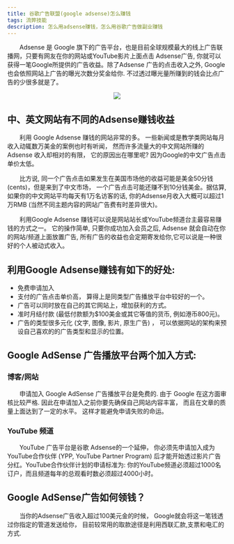 ```yaml
---
title: 谷歌广告联盟(google adsense)怎么赚钱
tags: 流弊技能
description: 怎么用adsense赚钱，怎么用谷歌广告做副业赚钱
---
```


&emsp;&emsp;Adsense 是 Google 旗下的广告平台，也是目前全球规模最大的线上广告联播网，只要有网友在你的网站或YouTube影片上面点击 Adsense广告, 你就可以获得一笔Google所提供的广告收益。除了Adsense 广告的点击收入之外, Google 也会依照网站上广告的曝光次数分奖金给你. 不过透过曝光量所赚到的钱会比点广告的少很多就是了。
<center><img src="https://s1.ax1x.com/2020/07/09/Um71Nq.jpg" /></center>

## 中、英文网站有不同的Adsense赚钱收益

&emsp;&emsp;利用 Google Adsense 赚钱的网站非常的多。 一些新闻或是教学类网站每月收入动辄数万美金的案例也时有听闻， 然而许多流量大的中文网站所赚的 Adsense 收入却相对的有限， 它的原因出在哪里呢? 因为Google的中文广告点击单价太低。

&emsp;&emsp;比方说, 同一个广告点击如果发生在美国市场他的收益可能是美金50分钱(cents)，但是来到了中文市场， 一个广告点击可能还赚不到10分钱美金。据估算, 如果你的中文网站平均每天有1万名访客的话, 你的Adsense月收入大概可以超过1万RMB (当然不同主题内容的网站广告费有时差异很大)。

&emsp;&emsp;利用Google Adsense 赚钱可以说是网站站长或YouTube频道台主最容易赚钱的方式之一。 它的操作简单, 只要你成功加入会员之后, Adsense 就会自动在你的网站/频道上面放置广告, 所有广告的收益也会定期寄发给你,它可以说是一种很好的个人被动式收入。

## 利用Google Adsense赚钱有如下的好处:
- 免费申请加入
- 支付的广告点击单价高， 算得上是同类型广告播放平台中较好的一个。
- 广告可以同时放在自己的其它网站上，增加获利的方式。
- 准时月结付款 (最低付款额为$100美金或其它等值的货币, 例如港币800元)。
- 广告的类型很多元化 (文字, 图像, 影片, 原生广告) ， 可以依据网站的架构来预设自己喜欢的的广告类型和显示的位置。
    
## Google AdSense 广告播放平台两个加入方式:

### 博客/网站

&emsp;&emsp;申请加入 Google AdSense 广告播放平台是免费的. 由于 Google 在这方面审核比较严格. 因此在申请加入之前你要先确保自己网站内容丰富， 而且在文章的质量上面达到了一定的水平。 这样才能避免申请失败的命运。

### YouTube 频道

&emsp;&emsp;YouTube 广告平台是谷歌 Adsense的一个延伸， 你必须先申请加入成为YouTube合作伙伴 (YPP, YouTube Partner Program) 后才能开始透过影片广告分红。YouTube合作伙伴计划的申请标准为: 你的YouTube频道必须超过1000名订户，而且频道每年的总观看时数必须超过4000小时。
    
## Google AdSense广告如何领钱？

&emsp;&emsp;当你的Adsense广告收入超过100美元金的时候， Google就会将这一笔钱透过你指定的管道发送给你， 目前较常用的取款途径是利用西联汇款,支票和电汇的方式.
